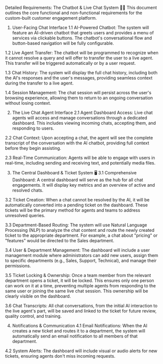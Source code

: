 Detailed Requirements: The Chatbot & Live Chat System 🤖💬
This document outlines the core functional and non-functional requirements for the custom-built customer engagement platform.

1. User-Facing Chat Interface
1.1 AI-Powered Chatbot: The system will feature an AI-driven chatbot that greets users and provides a menu of services via clickable buttons. The chatbot's conversational flow and button-based navigation will be fully configurable.

1.2 Live Agent Transfer: The chatbot will be programmed to recognize when it cannot resolve a query and will offer to transfer the user to a live agent. This transfer will be triggered automatically or by a user request.

1.3 Chat History: The system will display the full chat history, including both the AI's responses and the user's messages, providing seamless context during the transfer to a live agent.

1.4 Session Management: The chat session will persist across the user's browsing experience, allowing them to return to an ongoing conversation without losing context.

2. The Live Chat Agent Interface
2.1 Agent Dashboard Access: Live chat agents will access and manage conversations through a dedicated dashboard. This includes viewing incoming chats, accepting them, and responding to users.

2.2 Chat Context: Upon accepting a chat, the agent will see the complete transcript of the conversation with the AI chatbot, providing full context before they begin assisting.

2.3 Real-Time Communication: Agents will be able to engage with users in real-time, including sending and receiving text, and potentially media files.

3. The Central Dashboard & Ticket System 🖥️
3.1 Comprehensive Dashboard: A central dashboard will serve as the hub for all chat engagements. It will display key metrics and an overview of active and resolved chats.

3.2 Ticket Creation: When a chat cannot be resolved by the AI, it will be automatically converted into a pending ticket on the dashboard. These tickets will be the primary method for agents and teams to address unresolved queries.

3.3 Department-Based Routing: The system will use Natural Language Processing (NLP) to analyze the chat content and route the newly created ticket to the appropriate department. For example, a chat about "pricing" or "features" would be directed to the Sales department.

3.4 User & Department Management: The dashboard will include a user management module where administrators can add new users, assign them to specific departments (e.g., Sales, Support, Technical), and manage their permissions.

3.5 Ticket Locking & Ownership: Once a team member from the relevant department opens a ticket, it will be locked. This ensures only one person can work on it at a time, preventing multiple agents from responding to the same user or joining the same live chat session. This ownership will be clearly visible on the dashboard.

3.6 Chat Transcripts: All chat conversations, from the initial AI interaction to the live agent's part, will be saved and linked to the ticket for future review, quality control, and training.

4. Notifications & Communication
4.1 Email Notifications: When the AI creates a new ticket and routes it to a department, the system will automatically send an email notification to all members of that department.

4.2 System Alerts: The dashboard will include visual or audio alerts for new tickets, ensuring agents don't miss incoming requests.

